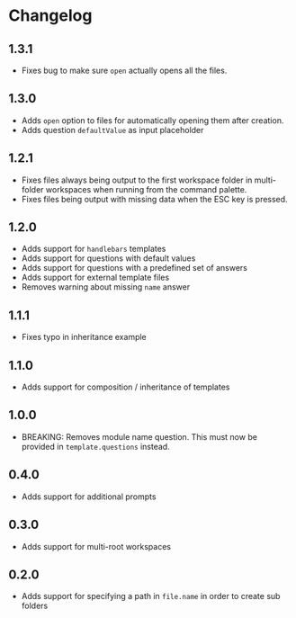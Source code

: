 # Changelog

## 1.3.1

- Fixes bug to make sure `open` actually opens all the files.

## 1.3.0

- Adds `open` option to files for automatically opening them after creation.
- Adds question `defaultValue` as input placeholder

## 1.2.1

- Fixes files always being output to the first workspace folder in multi-folder workspaces when running from the command palette.
- Fixes files being output with missing data when the ESC key is pressed.

## 1.2.0

- Adds support for `handlebars` templates
- Adds support for questions with default values
- Adds support for questions with a predefined set of answers
- Adds support for external template files
- Removes warning about missing `name` answer

## 1.1.1

- Fixes typo in inheritance example

## 1.1.0

- Adds support for composition / inheritance of templates

## 1.0.0

- BREAKING: Removes module name question. This must now be provided in `template.questions` instead.

## 0.4.0

- Adds support for additional prompts

## 0.3.0

- Adds support for multi-root workspaces

## 0.2.0

- Adds support for specifying a path in `file.name` in order to create sub folders
